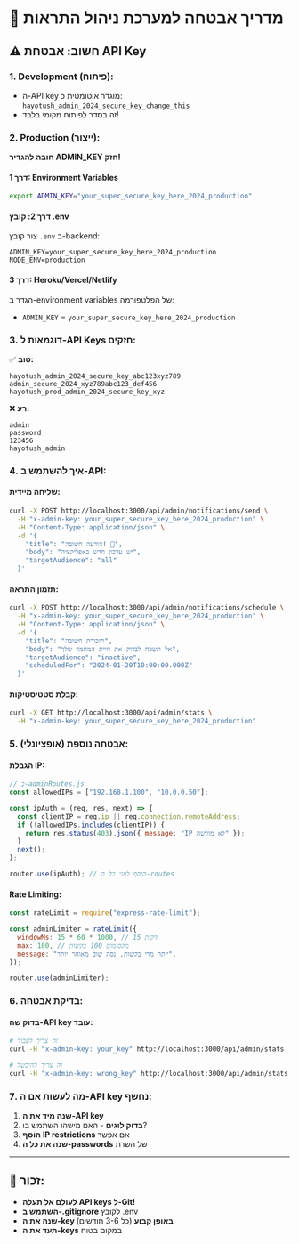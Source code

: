 # 🔐 מדריך אבטחה למערכת ניהול התראות

## ⚠️ **חשוב: אבטחת API Key**

### **1. Development (פיתוח):**

- ה-API key מוגדר אוטומטית כ: `hayotush_admin_2024_secure_key_change_this`
- זה בסדר לפיתוח מקומי בלבד!

### **2. Production (ייצור):**

**חובה להגדיר ADMIN_KEY חזק!**

#### **דרך 1: Environment Variables**

```bash
export ADMIN_KEY="your_super_secure_key_here_2024_production"
```

#### **דרך 2: קובץ .env**

צור קובץ `.env` ב-backend:

```env
ADMIN_KEY=your_super_secure_key_here_2024_production
NODE_ENV=production
```

#### **דרך 3: Heroku/Vercel/Netlify**

הגדר ב-environment variables של הפלטפורמה:

- `ADMIN_KEY` = `your_super_secure_key_here_2024_production`

### **3. דוגמאות ל-API Keys חזקים:**

✅ **טוב:**

```
hayotush_admin_2024_secure_key_abc123xyz789
admin_secure_2024_xyz789abc123_def456
hayotush_prod_admin_2024_secure_key_xyz
```

❌ **רע:**

```
admin
password
123456
hayotush_admin
```

### **4. איך להשתמש ב-API:**

#### **שליחה מיידית:**

```bash
curl -X POST http://localhost:3000/api/admin/notifications/send \
  -H "x-admin-key: your_super_secure_key_here_2024_production" \
  -H "Content-Type: application/json" \
  -d '{
    "title": "הודעה חשובה! 🚨",
    "body": "יש עדכון חדש באפליקציה",
    "targetAudience": "all"
  }'
```

#### **תזמון התראה:**

```bash
curl -X POST http://localhost:3000/api/admin/notifications/schedule \
  -H "x-admin-key: your_super_secure_key_here_2024_production" \
  -H "Content-Type: application/json" \
  -d '{
    "title": "תזכורת חשובה",
    "body": "אל תשכח לבדוק את חיית המחמד שלך",
    "targetAudience": "inactive",
    "scheduledFor": "2024-01-20T10:00:00.000Z"
  }'
```

#### **קבלת סטטיסטיקות:**

```bash
curl -X GET http://localhost:3000/api/admin/stats \
  -H "x-admin-key: your_super_secure_key_here_2024_production"
```

### **5. אבטחה נוספת (אופציונלי):**

#### **הגבלת IP:**

```javascript
// ב-adminRoutes.js
const allowedIPs = ["192.168.1.100", "10.0.0.50"];

const ipAuth = (req, res, next) => {
  const clientIP = req.ip || req.connection.remoteAddress;
  if (!allowedIPs.includes(clientIP)) {
    return res.status(403).json({ message: "IP לא מורשה" });
  }
  next();
};

router.use(ipAuth); // הוסף לפני כל ה-routes
```

#### **Rate Limiting:**

```javascript
const rateLimit = require("express-rate-limit");

const adminLimiter = rateLimit({
  windowMs: 15 * 60 * 1000, // 15 דקות
  max: 100, // מקסימום 100 בקשות
  message: "יותר מדי בקשות, נסה שוב מאוחר יותר",
});

router.use(adminLimiter);
```

### **6. בדיקת אבטחה:**

#### **בדוק שה-API key עובד:**

```bash
# זה צריך לעבוד
curl -H "x-admin-key: your_key" http://localhost:3000/api/admin/stats

# זה צריך להיכשל
curl -H "x-admin-key: wrong_key" http://localhost:3000/api/admin/stats
```

### **7. מה לעשות אם ה-API key נחשף:**

1. **שנה מיד את ה-API key**
2. **בדוק לוגים** - האם מישהו השתמש בו?
3. **הוסף IP restrictions** אם אפשר
4. **שנה את כל ה-passwords** של השרת

---

## 🚨 **זכור:**

- **לעולם אל תעלה API keys ל-Git!**
- **השתמש ב-.gitignore** לקובץ .env
- **שנה את ה-key באופן קבוע** (כל 3-6 חודשים)
- **תעד את ה-keys** במקום בטוח
